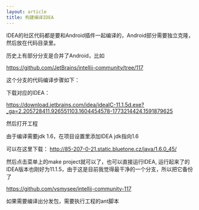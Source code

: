 ```yaml
---
layout: article
title: 构建编译IDEA
---
```


IDEA的社区代码都是要和Android插件一起编译的，Android部分需要独立克隆，然后放在代码目录里。

历史上有部分分支是合并了Android，比如

https://github.com/JetBrains/intellij-community/tree/117


这个分支的代码编译步骤如下：

下载对应的IDEA：

https://download.jetbrains.com/idea/ideaIC-11.1.5d.exe?_ga=2.205728411.926551103.1604454578-1773214424.1591879625


然后打开工程

由于编译需要jdk 1.6，在项目设置里添加IDEA jdk指向1.6 

可以在这里下载： http://85-207-0-21.static.bluetone.cz/java/1.6.0_45/


然后点击菜单上的make project就可以了，也可以直接运行IDEA, 运行起来了的IDEA版本也刚好为11.1.5，由于这是目前我觉得最干净的一个分支，所以把它备份了

https://github.com/vsmysee/intellij-community-117


如果需要编译出分发包，需要执行工程的ant脚本